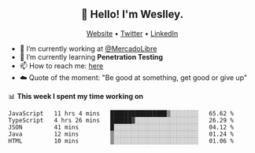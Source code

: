<h2 align="center">👋 Hello! I'm Weslley.</h2>
<p align="center">
  <a href="http://weslleyneri.com.br">Website</a> •
  <a href="https://twitter.com/Weslley_Neri">Twitter</a> •
  <a href="https://www.linkedin.com/in/weslley-neri-3658908b">LinkedIn</a>
</p>


- 🔭 I’m currently working at [@MercadoLibre](https://github.com/mercadolibre)
- 🌱 I’m currently learning **Penetration Testing**
- 📫 How to reach me: [here](mailto:weslley39@gmail.com)
- ☁️ Quote of the moment: "Be good at something, get good or give up"

📊 **This week I spent my time working on**
<!--START_SECTION:waka-->
```text
JavaScript   11 hrs 4 mins   ████████████████▒░░░░░░░░   65.62 % 
TypeScript   4 hrs 26 mins   ██████▓░░░░░░░░░░░░░░░░░░   26.29 % 
JSON         41 mins         █░░░░░░░░░░░░░░░░░░░░░░░░   04.12 % 
Java         12 mins         ▒░░░░░░░░░░░░░░░░░░░░░░░░   01.24 % 
HTML         10 mins         ▒░░░░░░░░░░░░░░░░░░░░░░░░   01.06 % 
```
<!--END_SECTION:waka-->

<!-- Inspired by https://github.com/gruselhaus/gruselhaus -->